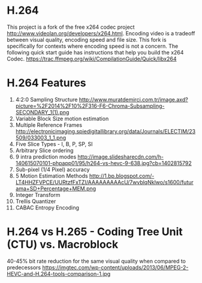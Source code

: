 # H.264
This project is a fork of the free x264 codec project http://www.videolan.org/developers/x264.html. Encoding video is a tradeoff between visual quality, encoding speed and file size. This fork is specifically for contexts where encoding speed is not a concern.
The following quick start guide has instructions that help you build the x264 Codec. https://trac.ffmpeg.org/wiki/CompilationGuide/Quick/libx264

# H.264 Features

1. 4:2:0 Sampling Structure   http://www.muratdemirci.com.tr/image.axd?picture=%2F2014%2F10%2F316-F6-Chroma-Subsampling-SECONDARY_1(1).png
2. Variable Block Size motion estimation
3. Multiple Reference Frames http://electronicimaging.spiedigitallibrary.org/data/Journals/ELECTIM/23509/033003_1_1.png
4. Five Slice Types - I, B, P, SP, SI
5. Arbitrary Slice ordering
6. 9 intra prediction modes http://image.slidesharecdn.com/h-140615070101-phpapp01/95/h264-vs-hevc-9-638.jpg?cb=1402815792
7. Sub-pixel (1/4 Pixel) accuracy
8. 5 Motion Estimation Methods http://1.bp.blogspot.com/-LT4HHZFVPCE/UURtzfFxTZI/AAAAAAAAAcU/7wvblqNklwo/s1600/futurama+SD+Percentage+MEM.png
9. Integer Transform
10. Trellis Quantizer
11. CABAC Entropy Encoding

# H.264 vs H.265 - Coding Tree Unit (CTU) vs. Macroblock
40-45% bit rate reduction for the same visual quality when compared to predecessors
https://imgtec.com/wp-content/uploads/2013/06/MPEG-2-HEVC-and-H.264-tools-comparison-1.jpg
